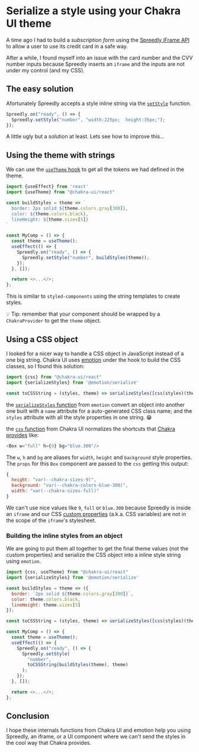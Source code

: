 # Serialize a style using your Chakra UI theme

A time ago I had to build a _subscription form_ using the [Spreedly iFrame API](https://docs.spreedly.com/reference/iframe/v1/) to allow a user to use its credit card in a safe way.

After a while, I found myself into an issue with the card number and the CVV number inputs because Spreedly inserts an `iframe` and the inputs are not under my control (and my CSS).

## The easy solution

Afortunately Spreedly accepts a style inline string via the [`setStyle`](https://docs.spreedly.com/reference/iframe/v1/#setstyle) function.

```javascript
Spreedly.on("ready", () => {
  Spreedly.setStyle("number", "width:225px;  height:35px;");
});
```

A little ugly but a solution at least. Lets see how to improve this...

## Using the theme with strings

We can use the [`useTheme` hook](https://chakra-ui.com/docs/hooks/use-theme) to get all the tokens we had defined in the theme.

```javascript
import {useEffect} from 'react'
import {useTheme} from "@chakra-ui/react"

const buildStyles = theme => `
  border: 2px solid ${theme.colors.gray[300]},
  color: ${theme.colors.black},
  lineHeight: ${theme.sizes[5]}
`

const MyComp = () => {
  const theme = useTheme();
  useEffect(() => {
    Spreedly.on("ready", () => {
      Spreedly.setStyle("number", buildStyles(theme));
    });
  }, []);

  return <>...</>;
};
```

This is similar to `styled-components` using the string templates to create styles.

💡 Tip: remember that your component should be wrapped by a `ChakraProvider` to get the `theme` object.

## Using a CSS object

I looked for a nicer way to handle a CSS object in JavaScript instead of a one big string. Chakra UI uses [emotion](https://emotion.sh/) under the hook to build the CSS classes, so I found this solution:

```javascript
import {css} from "@chakra-ui/react"
import {serializeStyles} from '@emotion/serialize'

const toCSSString = (styles, theme) => serializeStyles([css(styles)(theme)]).styles;
```

the [`serializeStyles` function](https://github.com/emotion-js/emotion/blob/main/packages/serialize/) from `emotion` convert an object into another one built with a `name` attribute for a auto-generated CSS class name; and the `styles` attribute with all the style properties in one string. 😁

the [`css` function](https://github.com/chakra-ui/chakra-ui/blob/main/packages/styled-system/src/css.ts) from Chakra UI normalizes the shortcuts that [Chakra provides](https://chakra-ui.com/docs/features/style-props) like:

```javascript
<Box w="full" h={9} bg="blue.300"/>
```

The `w`, `h` and `bg` are aliases for `width`, `height` and `background` style properties. The `props` for this `Box` component are passed to the `css` getting this output:

```javascript
{
  height: "var(--chakra-sizes-9)",
  background: "var(--chakra-colors-blue-300)",
​  width: "var(--chakra-sizes-full)"
}
```

We can't use nice values like `9`, `full` or `blue.300` because Spreedly is inside an `iframe` and our CSS [custom properties](https://developer.mozilla.org/en-US/docs/Web/CSS/--*) (a.k.a. CSS variables) are not in the scope of the `iframe`'s stylesheet.

### Building the inline styles from an object

We are going to put them all together to get the final theme values (not the custom properties) and serialize the CSS object into a inline style string using `emotion`.

```javascript
import {css, useTheme} from "@chakra-ui/react"
import {serializeStyles} from '@emotion/serialize'

const buildStyles = theme => ({
  border: `2px solid ${theme.colors.gray[300]}`,
  color: theme.colors.black,
  lineHeight: theme.sizes[5]
});

const toCSSString = (styles, theme) => serializeStyles([css(styles)(theme)]).styles;

const MyComp = () => {
  const theme = useTheme();
  useEffect(() => {
    Spreedly.on("ready", () => {
      Spreedly.setStyle(
        "number",
        toCSSString(buildStyles(theme), theme)
      );
    });
  }, []);

  return <>...</>;
};
```

## Conclusion

I hope these internals functions from Chakra UI and emotion help you using Spreedly, an iframe, or a UI component where we can't send the styles in the cool way that Chakra provides.
